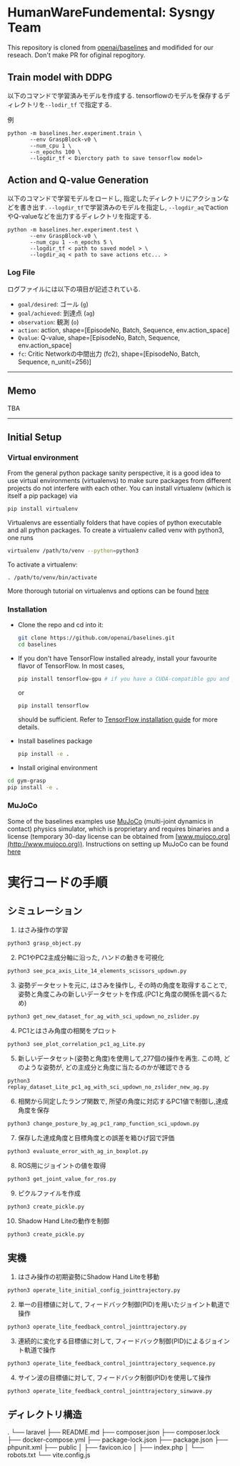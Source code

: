 # HumanWareFundemental: Sysngy Team
This repository is cloned from [openai/baselines](https://github.com/openai/baselines) and modifided for our reseach. Don't make PR for ofiginal repogitory.


## Train model with DDPG
以下のコマンドで学習済みモデルを作成する. tensorflowのモデルを保存するディレクトリを`--lodir_tf` で指定する.

例
```
python -m baselines.her.experiment.train \
       --env GraspBlock-v0 \
       --num_cpu 1 \
       --n_epochs 100 \
       --logdir_tf < Dierctory path to save tensorflow model>
```


## Action and Q-value Generation
以下のコマンドで学習モデルをロードし, 指定したディレクトリにアクションなどを書き出す. `--logdir_tf`で学習済みのモデルを指定し, `--logdir_aq`でactionやQ-valueなどを出力するディレクトリを指定する.


```
python -m baselines.her.experiment.test \
       --env GraspBlock-v0 \
       --num_cpu 1 --n_epochs 5 \
       --logdir_tf < path to saved model > \
       --logdir_aq < path to save actions etc... >
```

### Log File
ログファイルには以下の項目が記述されている.

+ `goal/desired`: ゴール (`g`)
+ `goal/achieved`: 到達点 (`ag`)
+ `observation`: 観測 (`o`)
+ `action`: action, shape=[EpisodeNo, Batch, Sequence, env.action_space]
+ `Qvalue`: Q-value, shape=[EpisodeNo, Batch, Sequence, env.action_space]
+ `fc`: Critic Networkの中間出力 (fc2), shape=[EpisodeNo, Batch, Sequence, n_unit(=256)]





--------------------------------------
## Memo
TBA


----------------------------------------
## Initial Setup
### Virtual environment
From the general python package sanity perspective, it is a good idea to use virtual environments (virtualenvs) to make sure packages from different projects do not interfere with each other. You can install virtualenv (which is itself a pip package) via
```bash
pip install virtualenv
```
Virtualenvs are essentially folders that have copies of python executable and all python packages.
To create a virtualenv called venv with python3, one runs 
```bash
virtualenv /path/to/venv --python=python3
```
To activate a virtualenv: 
```
. /path/to/venv/bin/activate
```
More thorough tutorial on virtualenvs and options can be found [here](https://virtualenv.pypa.io/en/stable/) 


### Installation
- Clone the repo and cd into it:
    ```bash
    git clone https://github.com/openai/baselines.git
    cd baselines
    ```
- If you don't have TensorFlow installed already, install your favourite flavor of TensorFlow. In most cases, 
    ```bash 
    pip install tensorflow-gpu # if you have a CUDA-compatible gpu and proper drivers
    ```
    or 
    ```bash
    pip install tensorflow
    ```
    should be sufficient. Refer to [TensorFlow installation guide](https://www.tensorflow.org/install/)
    for more details. 

- Install baselines package
    ```bash
    pip install -e .
    ```

- Install original environment

```bash
cd gym-grasp
pip install -e .
```



### MuJoCo
Some of the baselines examples use [MuJoCo](http://www.mujoco.org) (multi-joint dynamics in contact) physics simulator, which is proprietary and requires binaries and a license (temporary 30-day license can be obtained from [www.mujoco.org](http://www.mujoco.org)). Instructions on setting up MuJoCo can be found [here](https://github.com/openai/mujoco-py)




# 実行コードの手順
## シミュレーション
1. はさみ操作の学習
```
python3 grasp_object.py
``` 
2. PC1やPC2主成分軸に沿った, ハンドの動きを可視化
```
python3 see_pca_axis_Lite_14_elements_scissors_updown.py
```
3. 姿勢データセットを元に, はさみを操作し, その時の角度を取得することで, 姿勢と角度こみの新しいデータセットを作成.(PC1と角度の関係を調べるため)
```
python3 get_new_dataset_for_ag_with_sci_updown_no_zslider.py
```
4. PC1とはさみ角度の相関をプロット
```
python3 see_plot_correlation_pc1_ag_Lite.py
```
5. 新しいデータセット(姿勢と角度)を使用して,277個の操作を再生. この時, どのような姿勢が, どの主成分と角度に当たるのかが確認できる
```
python3 replay_dataset_Lite_pc1_ag_with_sci_updown_no_zslider_new_ag.py
```
6. 相関から同定したランプ関数で, 所望の角度に対応するPC1値で制御し,達成角度を保存
```
python3 change_posture_by_ag_pc1_ramp_function_sci_updown.py
```
7. 保存した達成角度と目標角度との誤差を箱ひげ図で評価
```
python3 evaluate_error_with_ag_in_boxplot.py
```
8. ROS用にジョイントの値を取得
```
python3 get_joint_value_for_ros.py
```
9. ピクルファイルを作成
```
python3 create_pickle.py
```
10. Shadow Hand Liteの動作を制御
```
python3 create_pickle.py
```


## 実機
1. はさみ操作の初期姿勢にShadow Hand Liteを移動
```
python3 operate_lite_initial_config_jointtrajectory.py
```
2. 単一の目標値に対して, フィードバック制御(PID)を用いたジョイント軌道で操作
```
python3 operate_lite_feedback_control_jointtrajectory.py
```
3. 連続的に変化する目標値に対して, フィードバック制御(PID)によるジョイント軌道で操作
```
python3 operate_lite_feedback_control_jointtrajectory_sequence.py
```
4. サイン波の目標値に対して, フィードバック制御(PID)を使用して操作
```
python3 operate_lite_feedback_control_jointtrajectory_sinwave.py
```

## ディレクトリ構造

.
└── laravel
    ├── README.md
    ├── composer.json
    ├── composer.lock
    ├── docker-compose.yml
    ├── package-lock.json
    ├── package.json
    ├── phpunit.xml
    ├── public
    │   ├── favicon.ico
    │   ├── index.php
    │   └── robots.txt
    └── vite.config.js




